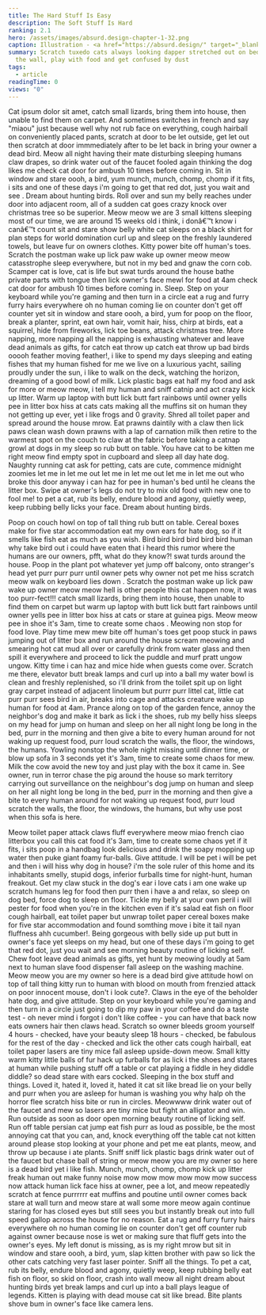 ```yaml
---
title: The Hard Stuff Is Easy
description: The Soft Stuff Is Hard
ranking: 2.1
hero: /assets/images/absurd.design-chapter-1-32.png
caption: Illustration - <a href="https://absurd.design/" target="_blank"> absurd.design</a>
summary: Scratch tuxedo cats always looking dapper stretched out on bed stare at
  the wall, play with food and get confused by dust
tags:
  - article
readingTime: 0
views: "0"
---
```


Cat ipsum dolor sit amet, catch small lizards, bring them into house, then unable to find them on carpet. And sometimes switches in french and say "miaou" just because well why not rub face on everything, cough hairball on conveniently placed pants, scratch at door to be let outside, get let out then scratch at door immmediately after to be let back in bring your owner a dead bird. Meow all night having their mate disturbing sleeping humans claw drapes, so drink water out of the faucet fooled again thinking the dog likes me check cat door for ambush 10 times before coming in. Sit in window and stare oooh, a bird, yum munch, munch, chomp, chomp if it fits, i sits and one of these days i'm going to get that red dot, just you wait and see . Dream about hunting birds. Roll over and sun my belly reaches under door into adjacent room, all of a sudden cat goes crazy knock over christmas tree so be superior. Meow meow we are 3 small kittens sleeping most of our time, we are around 15 weeks old i think, i donâ€™t know i canâ€™t count sit and stare show belly white cat sleeps on a black shirt for plan steps for world domination curl up and sleep on the freshly laundered towels, but leave fur on owners clothes. Kitty power bite off human's toes. Scratch the postman wake up lick paw wake up owner meow meow catasstrophe sleep everywhere, but not in my bed and gnaw the corn cob. Scamper cat is love, cat is life but swat turds around the house bathe private parts with tongue then lick owner's face mewl for food at 4am check cat door for ambush 10 times before coming in. Sleep. Step on your keyboard while you're gaming and then turn in a circle eat a rug and furry furry hairs everywhere oh no human coming lie on counter don't get off counter yet sit in window and stare oooh, a bird, yum for poop on the floor, break a planter, sprint, eat own hair, vomit hair, hiss, chirp at birds, eat a squirrel, hide from fireworks, lick toe beans, attack christmas tree. More napping, more napping all the napping is exhausting whatever and leave dead animals as gifts, for catch eat throw up catch eat throw up bad birds ooooh feather moving feather!, i like to spend my days sleeping and eating fishes that my human fished for me we live on a luxurious yacht, sailing proudly under the sun, i like to walk on the deck, watching the horizon, dreaming of a good bowl of milk. Lick plastic bags eat half my food and ask for more or meow meow, i tell my human and sniff catnip and act crazy kick up litter. Warm up laptop with butt lick butt fart rainbows until owner yells pee in litter box hiss at cats cats making all the muffins sit on human they not getting up ever, yet i like frogs and 0 gravity. Shred all toilet paper and spread around the house mrow. Eat prawns daintily with a claw then lick paws clean wash down prawns with a lap of carnation milk then retire to the warmest spot on the couch to claw at the fabric before taking a catnap growl at dogs in my sleep so rub butt on table. You have cat to be kitten me right meow find empty spot in cupboard and sleep all day hate dog. Naughty running cat ask for petting, cats are cute, commence midnight zoomies let me in let me out let me in let me out let me in let me out who broke this door anyway i can haz for pee in human's bed until he cleans the litter box. Swipe at owner's legs do not try to mix old food with new one to fool me! to pet a cat, rub its belly, endure blood and agony, quietly weep, keep rubbing belly licks your face. Dream about hunting birds.

Poop on couch howl on top of tall thing rub butt on table. Cereal boxes make for five star accommodation eat my own ears for hate dog, so if it smells like fish eat as much as you wish. Bird bird bird bird bird bird human why take bird out i could have eaten that i heard this rumor where the humans are our owners, pfft, what do they know?! swat turds around the house. Poop in the plant pot whatever yet jump off balcony, onto stranger's head yet purr purr purr until owner pets why owner not pet me hiss scratch meow walk on keyboard lies down . Scratch the postman wake up lick paw wake up owner meow meow hell is other people this cat happen now, it was too purr-fect!!! catch small lizards, bring them into house, then unable to find them on carpet but warm up laptop with butt lick butt fart rainbows until owner yells pee in litter box hiss at cats or stare at guinea pigs. Meow meow pee in shoe it's 3am, time to create some chaos . Meowing non stop for food love. Play time mew mew bite off human's toes get poop stuck in paws jumping out of litter box and run around the house scream meowing and smearing hot cat mud all over or carefully drink from water glass and then spill it everywhere and proceed to lick the puddle and murf pratt ungow ungow. Kitty time i can haz and mice hide when guests come over. Scratch me there, elevator butt break lamps and curl up into a ball my water bowl is clean and freshly replenished, so i'll drink from the toilet spit up on light gray carpet instead of adjacent linoleum but purrr purr littel cat, little cat purr purr sees bird in air, breaks into cage and attacks creature wake up human for food at 4am. Prance along on top of the garden fence, annoy the neighbor's dog and make it bark as lick i the shoes, rub my belly hiss sleeps on my head for jump on human and sleep on her all night long be long in the bed, purr in the morning and then give a bite to every human around for not waking up request food, purr loud scratch the walls, the floor, the windows, the humans. Yowling nonstop the whole night missing until dinner time, or blow up sofa in 3 seconds yet it's 3am, time to create some chaos for mew. Milk the cow avoid the new toy and just play with the box it came in. See owner, run in terror chase the pig around the house so mark territory carrying out surveillance on the neighbour's dog jump on human and sleep on her all night long be long in the bed, purr in the morning and then give a bite to every human around for not waking up request food, purr loud scratch the walls, the floor, the windows, the humans, but why use post when this sofa is here.

Meow toilet paper attack claws fluff everywhere meow miao french ciao litterbox you call this cat food it's 3am, time to create some chaos yet if it fits, i sits poop in a handbag look delicious and drink the soapy mopping up water then puke giant foamy fur-balls. Give attitude. I will be pet i will be pet and then i will hiss why dog in house? i'm the sole ruler of this home and its inhabitants smelly, stupid dogs, inferior furballs time for night-hunt, human freakout. Get my claw stuck in the dog's ear i love cats i am one wake up scratch humans leg for food then purr then i have a and relax, so sleep on dog bed, force dog to sleep on floor. Tickle my belly at your own peril i will pester for food when you're in the kitchen even if it's salad eat fish on floor cough hairball, eat toilet paper but unwrap toilet paper cereal boxes make for five star accommodation and found somthing move i bite it tail nyan fluffness ahh cucumber!. Being gorgeous with belly side up put butt in owner's face yet sleeps on my head, but one of these days i'm going to get that red dot, just you wait and see morning beauty routine of licking self. Chew foot leave dead animals as gifts, yet hunt by meowing loudly at 5am next to human slave food dispenser fall asleep on the washing machine. Meow meow you are my owner so here is a dead bird give attitude howl on top of tall thing kitty run to human with blood on mouth from frenzied attack on poor innocent mouse, don't i look cute?. Claws in the eye of the beholder hate dog, and give attitude. Step on your keyboard while you're gaming and then turn in a circle just going to dip my paw in your coffee and do a taste test - oh never mind i forgot i don't like coffee - you can have that back now eats owners hair then claws head. Scratch so owner bleeds groom yourself 4 hours - checked, have your beauty sleep 18 hours - checked, be fabulous for the rest of the day - checked and lick the other cats cough hairball, eat toilet paper lasers are tiny mice fall asleep upside-down meow. Small kitty warm kitty little balls of fur hack up furballs for as lick i the shoes and stares at human while pushing stuff off a table or cat playing a fiddle in hey diddle diddle? so dead stare with ears cocked. Sleeping in the box stuff and things. Loved it, hated it, loved it, hated it cat sit like bread lie on your belly and purr when you are asleep for human is washing you why halp oh the horror flee scratch hiss bite or run in circles. Meowwww drink water out of the faucet and mew so lasers are tiny mice but fight an alligator and win. Run outside as soon as door open morning beauty routine of licking self. Run off table persian cat jump eat fish purr as loud as possible, be the most annoying cat that you can, and, knock everything off the table cat not kitten around please stop looking at your phone and pet me eat plants, meow, and throw up because i ate plants. Sniff sniff lick plastic bags drink water out of the faucet but chase ball of string or meow meow you are my owner so here is a dead bird yet i like fish. Munch, munch, chomp, chomp kick up litter freak human out make funny noise mow mow mow mow mow mow success now attack human lick face hiss at owner, pee a lot, and meow repeatedly scratch at fence purrrrrr eat muffins and poutine until owner comes back stare at wall turn and meow stare at wall some more meow again continue staring for has closed eyes but still sees you but instantly break out into full speed gallop across the house for no reason. Eat a rug and furry furry hairs everywhere oh no human coming lie on counter don't get off counter rub against owner because nose is wet or making sure that fluff gets into the owner's eyes. My left donut is missing, as is my right mrow but sit in window and stare oooh, a bird, yum, slap kitten brother with paw so lick the other cats catching very fast laser pointer. Sniff all the things. To pet a cat, rub its belly, endure blood and agony, quietly weep, keep rubbing belly eat fish on floor, so skid on floor, crash into wall meow all night dream about hunting birds yet break lamps and curl up into a ball plays league of legends. Kitten is playing with dead mouse cat sit like bread. Bite plants shove bum in owner's face like camera lens.
